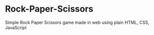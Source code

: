 # Rock-Paper-Scissors
Simple Rock Paper Scissors game made in web using plain HTML, CSS, JavaScript
